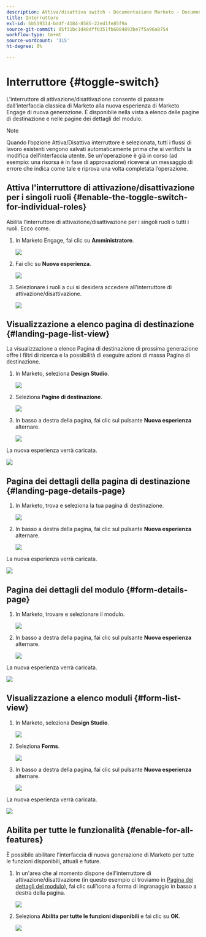 ```yaml
---
description: Attiva/disattiva switch - Documentazione Marketo - Documentazione del prodotto
title: Interruttore
exl-id: bb519314-bddf-4184-8585-22ed1fe85f9a
source-git-commit: 05f31bc1d48dff0351fb6084893be7f5a96a8754
workflow-type: tm+mt
source-wordcount: '315'
ht-degree: 0%

---
```


# Interruttore {#toggle-switch}

L&#39;interruttore di attivazione/disattivazione consente di passare dall&#39;interfaccia classica di Marketo alla nuova esperienza di Marketo Engage di nuova generazione. È disponibile nella vista a elenco delle pagine di destinazione e nelle pagine dei dettagli del modulo.

>[!NOTE]
>
>Quando l’opzione Attiva/Disattiva interruttore è selezionata, tutti i flussi di lavoro esistenti vengono salvati automaticamente prima che si verifichi la modifica dell’interfaccia utente. Se un&#39;operazione è già in corso (ad esempio: una risorsa è in fase di approvazione) riceverai un messaggio di errore che indica come tale e riprova una volta completata l’operazione.

## Attiva l&#39;interruttore di attivazione/disattivazione per i singoli ruoli {#enable-the-toggle-switch-for-individual-roles}

Abilita l’interruttore di attivazione/disattivazione per i singoli ruoli o tutti i ruoli. Ecco come.

1. In Marketo Engage, fai clic su **Amministratore**.

   ![](assets/toggle-switch-1.png)

1. Fai clic su **Nuova esperienza**.

   ![](assets/toggle-switch-2.png)

1. Selezionare i ruoli a cui si desidera accedere all&#39;interruttore di attivazione/disattivazione.

   ![](assets/toggle-switch-3.png)

## Visualizzazione a elenco pagina di destinazione {#landing-page-list-view}

La visualizzazione a elenco Pagina di destinazione di prossima generazione offre i filtri di ricerca e la possibilità di eseguire azioni di massa Pagina di destinazione.

1. In Marketo, seleziona **Design Studio**.

   ![](assets/toggle-switch-4.png)

1. Seleziona **Pagine di destinazione**.

   ![](assets/toggle-switch-5.png)

1. In basso a destra della pagina, fai clic sul pulsante **Nuova esperienza** alternare.

   ![](assets/toggle-switch-6.png)

La nuova esperienza verrà caricata.

![](assets/toggle-switch-7.png)

## Pagina dei dettagli della pagina di destinazione {#landing-page-details-page}

1. In Marketo, trova e seleziona la tua pagina di destinazione.

   ![](assets/toggle-switch-8.png)

1. In basso a destra della pagina, fai clic sul pulsante **Nuova esperienza** alternare.

   ![](assets/toggle-switch-9.png)

La nuova esperienza verrà caricata.

![](assets/toggle-switch-10.png)

## Pagina dei dettagli del modulo {#form-details-page}

1. In Marketo, trovare e selezionare il modulo.

   ![](assets/toggle-switch-11.png)

1. In basso a destra della pagina, fai clic sul pulsante **Nuova esperienza** alternare.

   ![](assets/toggle-switch-12.png)

La nuova esperienza verrà caricata.

![](assets/toggle-switch-13.png)

## Visualizzazione a elenco moduli {#form-list-view}

1. In Marketo, seleziona **Design Studio**.

   ![](assets/toggle-switch-14.png)

1. Seleziona **Forms**.

   ![](assets/toggle-switch-15.png)

1. In basso a destra della pagina, fai clic sul pulsante **Nuova esperienza** alternare.

   ![](assets/toggle-switch-16.png)

La nuova esperienza verrà caricata.

![](assets/toggle-switch-17.png)

## Abilita per tutte le funzionalità {#enable-for-all-features}

È possibile abilitare l&#39;interfaccia di nuova generazione di Marketo per tutte le funzioni disponibili, attuali e future.

1. In un&#39;area che al momento dispone dell&#39;interruttore di attivazione/disattivazione (in questo esempio ci troviamo in [Pagina dei dettagli del modulo](#form-details-page)), fai clic sull’icona a forma di ingranaggio in basso a destra della pagina.

   ![](assets/toggle-switch-18.png)

1. Seleziona **Abilita per tutte le funzioni disponibili** e fai clic su **OK**.

   ![](assets/toggle-switch-19.png)
